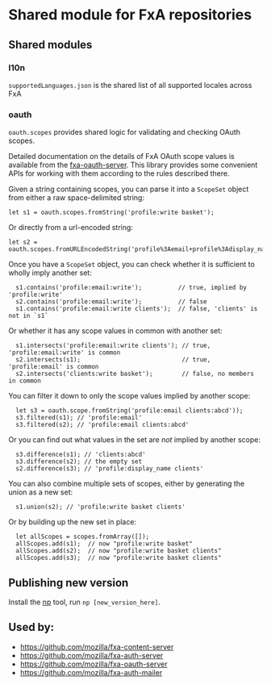 # Shared module for FxA repositories

## Shared modules

### l10n

`supportedLanguages.json` is the shared list of all supported locales across FxA

### oauth

`oauth.scopes` provides shared logic for validating and checking OAuth scopes.

Detailed documentation on the details of FxA OAuth scope values
is available from the [fxa-oauth-server](https://github.com/mozilla/fxa-oauth-server/tree/master/docs/scopes.md).
This library provides some convenient APIs for working with them
according to the rules described there.

Given a string containing scopes,
you can parse it into a `ScopeSet` object
from either a raw space-delimited string:

```
let s1 = oauth.scopes.fromString('profile:write basket');
```

Or directly from a url-encoded string:

```
let s2 = oauth.scopes.fromURLEncodedString('profile%3Aemail+profile%3Adisplay_name+clients');
```

Once you have a `ScopeSet` object,
you can check whether it
is sufficient to wholly imply another set:

```
  s1.contains('profile:email:write');          // true, implied by 'profile:write'
  s2.contains('profile:email:write');          // false
  s1.contains('profile:email:write clients');  // false, 'clients' is not in `s1`
```

Or whether it has
any scope values in common
with another set:

```
  s1.intersects('profile:email:write clients'); // true, 'profile:email:write' is common
  s2.intersects(s1);                            // true, 'profile:email' is common
  s2.intersects('clients:write basket');        // false, no members in common
```

You can filter it down
to only the scope values
implied by another scope:

```
  let s3 = oauth.scope.fromString('profile:email clients:abcd'));
  s3.filtered(s1); // 'profile:email'
  s3.filtered(s2); // 'profile:email clients:abcd'
```

Or you can find out
what values in the set
are _not_ implied by another scope:

```
  s3.difference(s1); // 'clients:abcd'
  s3.difference(s2); // the empty set
  s2.difference(s3); // 'profile:display_name clients'
```

You can also combine multiple sets of scopes,
either by generating the union as a new set:

```
  s1.union(s2); // 'profile:write basket clients'
```

Or by building up the new set in place:

```
  let allScopes = scopes.fromArray([]);
  allScopes.add(s1);  // now "profile:write basket"
  allScopes.add(s2);  // now "profile:write basket clients"
  allScopes.add(s3);  // now "profile:write basket clients"
```

## Publishing new version

Install the [np](https://github.com/sindresorhus/np) tool, run `np [new_version_here]`.

## Used by:

- https://github.com/mozilla/fxa-content-server
- https://github.com/mozilla/fxa-auth-server
- https://github.com/mozilla/fxa-oauth-server
- https://github.com/mozilla/fxa-auth-mailer

